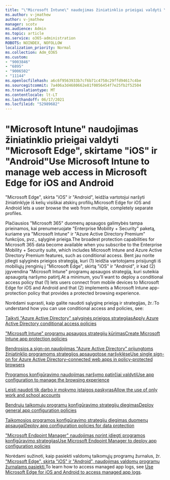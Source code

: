 ```yaml
---
title: "\"Microsoft Intune\" naudojimas žiniatinklio prieigai valdyti \"Microsoft Edge\", skirtame \"iOS\" ir \"Android\""
ms.author: v-jmathew
author: v-jmathew
manager: scotv
ms.audience: Admin
ms.topic: article
ms.service: o365-administration
ROBOTS: NOINDEX, NOFOLLOW
localization_priority: Normal
ms.collection: Adm_O365
ms.custom:
- "9003846"
- "6895"
- "9006502"
- "11144"
ms.openlocfilehash: a6c6f9563933b7cf6b71c4758c29ffd94617c4be
ms.sourcegitcommit: 7a406a3d4680662e81f0056454f7e25fb2f52504
ms.translationtype: MT
ms.contentlocale: lt-LT
ms.lasthandoff: 06/17/2021
ms.locfileid: "52989682"
---
```

# <a name="use-microsoft-intune-to-manage-web-access-in-microsoft-edge-for-ios-and-android"></a><span data-ttu-id="7c5f1-102">"Microsoft Intune" naudojimas žiniatinklio prieigai valdyti "Microsoft Edge", skirtame "iOS" ir "Android"</span><span class="sxs-lookup"><span data-stu-id="7c5f1-102">Use Microsoft Intune to manage web access in Microsoft Edge for iOS and Android</span></span>

<span data-ttu-id="7c5f1-103">"Microsoft Edge", skirta "iOS" ir "Android", leidžia vartotojui naršyti žiniatinklyje iš kelių visiškai atskirų profilių.</span><span class="sxs-lookup"><span data-stu-id="7c5f1-103">Microsoft Edge for iOS and Android lets a user browse the web from multiple, completely separate profiles.</span></span>

<span data-ttu-id="7c5f1-104">Plačiausios "Microsoft 365" duomenų apsaugos galimybės tampa prieinamos, kai prenumeruojate "Enterprise Mobility + Security" paketą, kuriame yra "Microsoft Intune" ir "Azure Active Directory Premium" funkcijos, pvz., sąlyginė prieiga.</span><span class="sxs-lookup"><span data-stu-id="7c5f1-104">The broadest protection capabilities for Microsoft 365 data become available when you subscribe to the Enterprise Mobility + Security suite, which includes Microsoft Intune and Azure Active Directory Premium features, such as conditional access.</span></span> <span data-ttu-id="7c5f1-105">Bent jau norite įdiegti sąlyginės prieigos strategiją, kuri (1) leidžia vartotojams prisijungti iš mobiliųjų įrenginių į "Microsoft Edge", skirtą "iOS" ir "Android", ir kad (2) įgyvendina "Microsoft Intune" programų apsaugos strategiją, kuri suteikia apsaugotą naršymo patirtį.</span><span class="sxs-lookup"><span data-stu-id="7c5f1-105">At a minimum, you’ll want to deploy a conditional access policy that (1) lets users connect from mobile devices to Microsoft Edge for iOS and Android and that (2) implements a Microsoft Intune app-protection policy that provides a protected browsing experience.</span></span>

<span data-ttu-id="7c5f1-106">Norėdami suprasti, kaip galite naudoti sąlyginę prieigą ir strategijas, žr.:</span><span class="sxs-lookup"><span data-stu-id="7c5f1-106">To understand how you can use conditional access and policies, see:</span></span>

[<span data-ttu-id="7c5f1-107">Taikyti "Azure Active Directory" sąlyginės prieigos strategijas</span><span class="sxs-lookup"><span data-stu-id="7c5f1-107">Apply Azure Active Directory conditional access policies</span></span>](https://go.microsoft.com/fwlink/?linkid=2132481)

[<span data-ttu-id="7c5f1-108">"Microsoft Intune" programų apsaugos strategijų kūrimas</span><span class="sxs-lookup"><span data-stu-id="7c5f1-108">Create Microsoft Intune app protection policies</span></span>](https://go.microsoft.com/fwlink/?linkid=2132651)

[<span data-ttu-id="7c5f1-109">Bendrosios a sign-on naudojimas "Azure Active Directory" prijungtoms žiniatinklio programoms strategijos apsaugotose naršyklėse</span><span class="sxs-lookup"><span data-stu-id="7c5f1-109">Use single sign-on for Azure Active Directory–connected web apps in policy-protected browsers</span></span>](https://go.microsoft.com/fwlink/?linkid=2132482)

[<span data-ttu-id="7c5f1-110">Programos konfigūravimo naudojimas naršymo patirčiai valdyti</span><span class="sxs-lookup"><span data-stu-id="7c5f1-110">Use app configuration to manage the browsing experience</span></span>](https://go.microsoft.com/fwlink/?linkid=2132483)

[<span data-ttu-id="7c5f1-111">Leisti naudoti tik darbo ir mokymo įstaigos paskyras</span><span class="sxs-lookup"><span data-stu-id="7c5f1-111">Allow the use of only work and school accounts</span></span>](https://go.microsoft.com/fwlink/?linkid=2132652)

[<span data-ttu-id="7c5f1-112">Bendrųjų taikomųjų programų konfigūravimo strategijų diegimas</span><span class="sxs-lookup"><span data-stu-id="7c5f1-112">Deploy general app configuration policies</span></span>](https://go.microsoft.com/fwlink/?linkid=2132653)

[<span data-ttu-id="7c5f1-113">Taikomosios programos konfigūravimo strategijų diegimas duomenų apsaugai</span><span class="sxs-lookup"><span data-stu-id="7c5f1-113">Deploy app configuration policies for data protection</span></span>](https://go.microsoft.com/fwlink/?linkid=2132654)

[<span data-ttu-id="7c5f1-114">"Microsoft Endpoint Manager" naudojimas norint įdiegti programos konfigūravimo strategijas</span><span class="sxs-lookup"><span data-stu-id="7c5f1-114">Use Microsoft Endpoint Manager to deploy app configuration policies</span></span>](https://go.microsoft.com/fwlink/?linkid=2132707)

<span data-ttu-id="7c5f1-115">Norėdami sužinoti, kaip pasiekti valdomų taikomųjų programų žurnalus, žr. ["Microsoft Edge", skirta "iOS" ir "Android", naudojimas valdomų programų žurnalams pasiekti.](https://go.microsoft.com/fwlink/?linkid=2132578)</span><span class="sxs-lookup"><span data-stu-id="7c5f1-115">To learn how to access managed app logs, see [Use Microsoft Edge for iOS and Android to access managed app logs](https://go.microsoft.com/fwlink/?linkid=2132578).</span></span>
